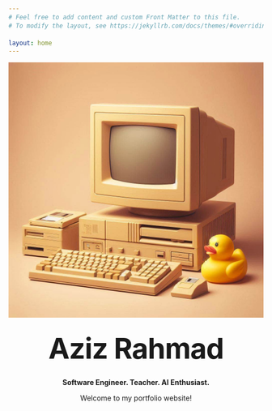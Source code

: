 ```yaml
---
# Feel free to add content and custom Front Matter to this file.
# To modify the layout, see https://jekyllrb.com/docs/themes/#overriding-theme-defaults

layout: home
---
```


![alt text](<OIG2.sRzARlL0UnasjX17H.jpeg>)

<style type="text/css" media="screen">
  .container {
    margin: 10px auto;
    max-width: 600px;
    text-align: center;
  }
  h1 {
    margin: 30px 0;
    font-size: 4em;
    line-height: 1;
    letter-spacing: -1px;
  }
</style>

<div class="container">
  <h1>Aziz Rahmad</h1>

  <p><strong>Software Engineer. Teacher. AI Enthusiast.</strong></p>
  <p>Welcome to my portfolio website!</p>
</div>

